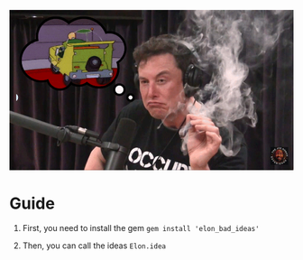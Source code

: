 ![Alt text](images/musk.gif?raw=true "Musk")

# Guide
1. First, you need to install the gem
    `gem install 'elon_bad_ideas'`

2. Then, you can call the ideas
    `Elon.idea`
